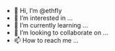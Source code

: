 - 👋 Hi, I’m @ethfly
- 👀 I’m interested in ...
- 🌱 I’m currently learning ...
- 💞️ I’m looking to collaborate on ...
- 📫 How to reach me ...

<!---
ethfly/ethfly is a ✨ special ✨ repository because its `README.md` (this file) appears on your GitHub profile.
You can click the Preview link to take a look at your changes.
--->
